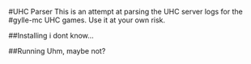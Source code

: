 #UHC Parser
This is an attempt at parsing the UHC server logs for the #gylle-mc UHC games.
Use it at your own risk.

##Installing
i dont know...

##Running
Uhm, maybe not?
